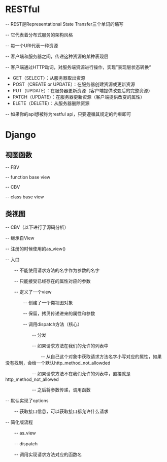 # RESTful

-- REST是Representational State Transfer三个单词的缩写

-- 它代表着分布式服务的架构风格

-- 每一个URI代表一种资源

-- 客户端和服务器之间，传递这种资源的某种表现层

-- 客户端通过HTTP动词，对服务端资源进行操作，实现”表现层状态转换“

- GET（SELECT）：从服务器取出资源
- POST（CREATE or UPDATE）：在服务器创建资源或更新资源
- PUT（UPDATE）：在服务器更新资源（客户端提供改变后的完整资源）
- PATCH（UPDATE）：在服务器更新资源（客户端提供改变的属性）
- ELETE（DELETE）：从服务器删除资源

-- 如果你的api想被称为restful api，只要遵循其规定的约束即可

# Django

## 视图函数

-- FBV

-- function base view

-- CBV

-- class base view

## 类视图

-- CBV（以下进行了源码分析）

-- 继承自View

-- 注册的时候使用的as_view()

-- 入口

　　-- 不能使用请求方法的名字作为参数的名字

　　-- 只能接受已经存在的属性对应的参数

　　-- 定义了一个view

　　　　-- 创建了一个类视图对象

　　　　-- 保留，拷贝传递进来的属性和参数

　　　　-- 调用dispatch方法（核心）

　　　　　　-- 分发

　　　　　　-- 如果请求方法在我们的允许的列表中

　　　　　　　　-- 从自己这个对象中获取请求方法名字小写对应的属性，如果没有找到，会给一个默认http_method_not_allowded

　　　　　　-- 如果请求方法不在我们允许的列表中，直接就是http_method_not_allowed

　　　　　　-- 之后将参数传递，调用函数

-- 默认实现了options

　　-- 获取接口信息，可以获取接口都允许什么请求

-- 简化版流程

　　-- as_view

　　-- dispatch

　　-- 调用实现请求方法对应的函数名
